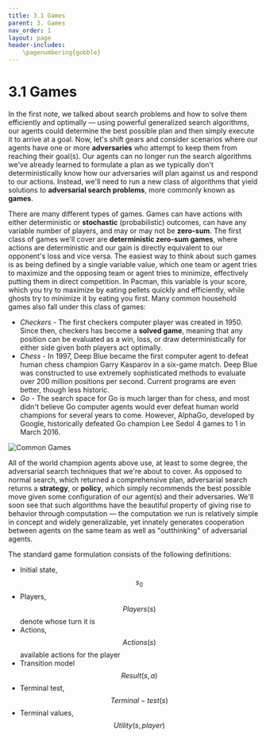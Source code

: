 ```yaml
---
title: 3.1 Games
parent: 3. Games
nav_order: 1
layout: page
header-includes:
    \pagenumbering{gobble}
---
```


# 3.1 Games

In the first note, we talked about search problems and how to solve them efficiently and optimally — using powerful generalized search algorithms, our agents could determine the best possible plan and then simply execute it to arrive at a goal. Now, let's shift gears and consider scenarios where our agents have one or more **adversaries** who attempt to keep them from reaching their goal(s). Our agents can no longer run the search algorithms we've already learned to formulate a plan as we typically don't deterministically know how our adversaries will plan against us and respond to our actions. Instead, we'll need to run a new class of algorithms that yield solutions to **adversarial search problems**, more commonly known as **games**.

There are many different types of games. Games can have actions with either deterministic or **stochastic** (probabilistic) outcomes, can have any variable number of players, and may or may not be **zero-sum**. The first class of games we'll cover are **deterministic zero-sum games**, where actions are deterministic and our gain is directly equivalent to our opponent's loss and vice versa. The easiest way to think about such games is as being defined by a single variable value, which one team or agent tries to maximize and the opposing team or agent tries to minimize, effectively putting them in direct competition. In Pacman, this variable is your score, which you try to maximize by eating pellets quickly and efficiently, while ghosts try to minimize it by eating you first. Many common household games also fall under this class of games:

- *Checkers* - The first checkers computer player was created in 1950. Since then, checkers has become a **solved game**, meaning that any position can be evaluated as a win, loss, or draw deterministically for either side given both players act optimally.
- *Chess* - In 1997, Deep Blue became the first computer agent to defeat human chess champion Garry Kasparov in a six-game match. Deep Blue was constructed to use extremely sophisticated methods to evaluate over 200 million positions per second. Current programs are even better, though less historic.
- *Go* - The search space for Go is much larger than for chess, and most didn't believe Go computer agents would ever defeat human world champions for several years to come. However, AlphaGo, developed by Google, historically defeated Go champion Lee Sedol 4 games to 1 in March 2016.

<img src="{{ site.baseurl }}/assets/images/common-games.png" alt="Common Games" />

All of the world champion agents above use, at least to some degree, the adversarial search techniques that we're about to cover. As opposed to normal search, which returned a comprehensive plan, adversarial search returns a **strategy**, or **policy**, which simply recommends the best possible move given some configuration of our agent(s) and their adversaries. We'll soon see that such algorithms have the beautiful property of giving rise to behavior through computation — the computation we run is relatively simple in concept and widely generalizable, yet innately generates cooperation between agents on the same team as well as "outthinking" of adversarial agents.

The standard game formulation consists of the following definitions:

- Initial state, $$s_0$$
- Players, $$Players(s)$$ denote whose turn it is
- Actions, $$Actions(s)$$ available actions for the player
- Transition model $$Result(s, a)$$
- Terminal test, $$Terminal-test(s)$$
- Terminal values, $$Utility(s, player)$$